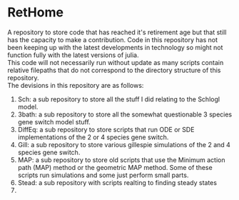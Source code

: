 # RetHome
A repository to store code that has reached it's retirement age but that still has the capacity to make a contribution.
Code in this repository has not been keeping up with the latest developments in technology so might not function fully with the latest versions of julia.\
This code will not necessarily run without update as many scripts contain relative filepaths that do not correspond to the directory structure of this repository.\
The devisions in this repository are as follows:
1) Sch: a sub repository to store all the stuff I did relating to the Schlogl model.
2) 3bath: a sub repository to store all the somewhat questionable 3 species gene switch model stuff.
3) DiffEq: a sub repository to store scripts that run ODE or SDE implementations of the 2 or 4 species gene switch.
4) Gill: a sub repository to store various gillespie simulations of the 2 and 4 species gene switch.
5) MAP: a sub repository to store old scripts that use the Minimum action path (MAP) method or the geometric MAP method. Some of these scripts run simulations and some just perform small parts.
6) Stead: a sub repository with scripts realting to finding steady states
7) 
